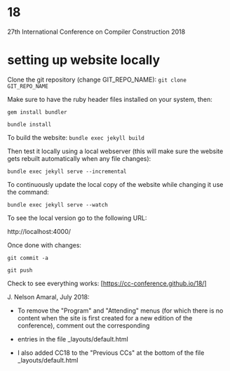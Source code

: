 # 18
27th International Conference on Compiler Construction 2018

# setting up website locally

Clone the git repository (change GIT_REPO_NAME): `git clone GIT_REPO_NAME`

Make sure to have the ruby header files installed on your system, then:

`gem install bundler`

`bundle install`

To build the website: `bundle exec jekyll build`

Then test it locally using a local webserver (this will make sure the website gets rebuilt automatically when any file changes):

`bundle exec jekyll serve --incremental`

To continuously update the local copy of the website while changing it use the command:

`bundle exec jekyll serve --watch`

To see the local version go to the following URL:

http://localhost:4000/

Once done with changes:

`git commit -a`

`git push`

Check to see everything works: [https://cc-conference.github.io/18/]

J. Nelson Amaral, July 2018:

- To remove the "Program" and "Attending" menus (for which there is no content when the site is first created for a new edition of the conference), comment out the corresponding <li> entries in the file _layouts/default.html



- I also added CC18 to the "Previous CCs" at the bottom of the file _layouts/default.html
